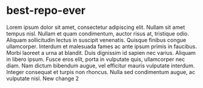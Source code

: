 # best-repo-ever
Lorem ipsum dolor sit amet, consectetur adipiscing elit. Nullam sit amet tempus nisl. Nullam et quam condimentum, auctor risus at, tristique odio. Aliquam sollicitudin lectus in suscipit venenatis. Quisque finibus congue ullamcorper. Interdum et malesuada fames ac ante ipsum primis in faucibus. Morbi laoreet a urna at blandit. Duis dignissim id sapien nec varius. Aliquam in libero ipsum. Fusce eros elit, porta in vulputate quis, ullamcorper nec diam. Nam dictum bibendum augue, vel efficitur mauris vulputate interdum. Integer consequat et turpis non rhoncus. Nulla sed condimentum augue, ac vulputate nisl.
New change 2